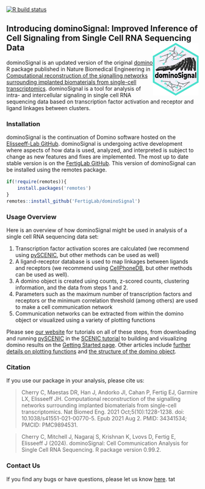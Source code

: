 [![R build status](https://github.com/FertigLab/dominoSignal/workflows/r-build-check/badge.svg?branch=master)](https://github.com/FertigLab/dominoSignal/actions?workflow=r-build-check)

## Introducing dominoSignal: Improved Inference of Cell Signaling from Single Cell RNA Sequencing Data <a href="https://fertiglab.github.io/dominoSignal/"><img src="man/figures/logo.svg" align="right" height="138" alt="dominoSignal logo" /></a>

dominoSignal is an updated version of the original [domino](https://github.com/Elisseeff-Lab/domino) R package published in Nature Biomedical Engineering in [Computational reconstruction of the signalling networks surrounding implanted biomaterials from single-cell transcriptomics](https://doi.org/10.1038/s41551-021-00770-5). dominoSignal is a tool for analysis of intra- and intercellular signaling in single cell RNA sequencing data based on transcription factor activation and receptor and ligand linkages between clusters.

### Installation

dominoSignal is the continuation of Domino software hosted on the [Elisseeff-Lab GitHub](https://github.com/Elisseeff-Lab/domino). dominoSignal is undergoing active development where aspects of how data is used, analyzed, and interpreted is subject to change as new features and fixes are implemented. The most up to date stable version is on the [FertigLab GitHub](https://github.com/FertigLab). This version of dominoSignal can be installed using the remotes package.

```r
if(!require(remotes)){
    install.packages('remotes')
}
remotes::install_github('FertigLab/dominoSignal')
```

### Usage Overview

Here is an overview of how dominoSignal might be used in analysis of a single cell RNA sequencing data set:

1. Transcription factor activation scores are calculated (we recommend using [pySCENIC](https://pyscenic.readthedocs.io/en/latest/), but other methods can be used as well)
2. A ligand-receptor database is used to map linkages between ligands and receptors (we recommend using [CellPhoneDB](https://www.cellphonedb.org/), but other methods can be used as well).
3. A domino object is created using counts, z-scored counts, clustering information, and the data from steps 1 and 2.
4. Parameters such as the maximum number of transcription factors and receptors or the minimum correlation threshold (among others) are used to make a cell communication network
5. Communication networks can be extracted from within the domino object or visualized using a variety of plotting functions

Please see [our website](https://fertiglab.github.io/dominoSignal/) for tutorials on all of these steps, from downloading and running [pySCENIC](https://pyscenic.readthedocs.io/en/latest/) in the [SCENIC tutorial](https://fertiglab.github.io/dominoSignal/articles/tf_scenic_vignette.html) to building and visualizing domino results on the [Getting Started page](https://fertiglab.github.io/dominoSignal/articles/dominoSignal). Other articles include [further details on plotting functions](https://fertiglab.github.io/dominoSignal/articles/plotting_vignette.html) and [the structure of the domino object](https://fertiglab.github.io/dominoSignal/articles/domino_object_vignette.html).

### Citation

If you use our package in your analysis, please cite us:

> Cherry C, Maestas DR, Han J, Andorko JI, Cahan P, Fertig EJ, Garmire LX, Elisseeff JH. Computational reconstruction of the signalling networks surrounding implanted biomaterials from single-cell transcriptomics. Nat Biomed Eng. 2021 Oct;5(10):1228-1238. doi: 10.1038/s41551-021-00770-5. Epub 2021 Aug 2. PMID: 34341534; PMCID: PMC9894531.

> Cherry C, Mitchell J, Nagaraj S, Krishnan K, Lvovs D, Fertig E, Elisseeff J (2024). dominoSignal: Cell Communication Analysis for Single Cell RNA Sequencing. R package version 0.99.2.

### Contact Us
If you find any bugs or have questions, please let us know [here](https://github.com/FertigLab/dominoSignal/issues).
tat